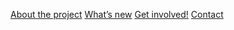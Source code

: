<a class="list-group-item" href="/about">About the project</a>
<a class="list-group-item" href="/blog/">What’s new</a>
<a class="list-group-item" href="/cataloguers">Get involved!</a>
<a class="list-group-item" href="/contact">Contact</a>